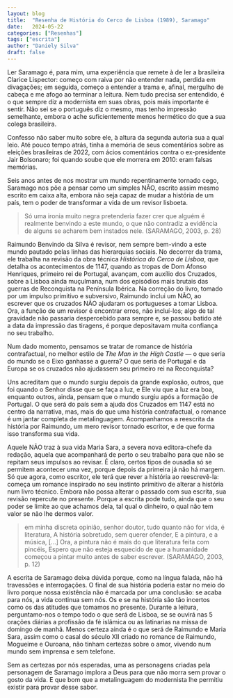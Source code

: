```yaml
---
layout: blog
title:  "Resenha de História do Cerco de Lisboa (1989), Saramago"
date:   2024-05-22
categories: ["Resenhas"]
tags: ["escrita"]
author: "Daniely Silva"
draft: false
---
```

Ler Saramago é, para mim, uma experiência que remete à de ler a brasileira Clarice Lispector: começo com raiva por não entender nada, perdida em divagações; em seguida, começo a entender a trama e, afinal, mergulho de cabeça e me afogo ao terminar a leitura. Nem tudo precisa ser entendido, é o que sempre diz a modernista em suas obras, pois mais importante é sentir. Não sei se o português diz o mesmo, mas tenho impressão semelhante, embora o ache suficientemente menos hermético do que a sua colega brasileira.

Confesso não saber muito sobre ele, à altura da segunda autoria sua a qual leio. Até pouco tempo atrás, tinha a memória de seus comentários sobre as eleições brasileiras de 2022, com ácios comentários contra o ex-presidente Jair Bolsonaro; foi quando soube que ele morrera em 2010: eram falsas memórias.

Seis anos antes de nos mostrar um mundo repentinamente tornado cego, Saramago nos põe a pensar como um simples NÃO, escrito assim mesmo escrito em caixa alta, embora não seja capaz de mudar a história de um país, tem o poder de transformar a vida de um revisor lisboeta.

>Só uma ironia muito negra pretenderia fazer crer que alguém é realmente benvindo a este mundo, o que não contradiz a evidência de alguns se acharem bem instados nele. (SARAMAGO, 2003, p. 28)

Raimundo Benvindo da Silva é revisor, nem sempre bem-vindo a este mundo pautado pelas linhas das hierarquias sociais. No decorrer da trama, ele trabalha na revisão da obra técnica *Histórica do Cerco de Lisboa*, que detalha os acontecimentos de 1147, quando as tropas de Dom Afonso Henriques, primeiro rei de Portugal, avançam, com auxílio dos Cruzados, sobre a Lisboa ainda muçulmana, num dos episódios mais brutais das guerras de Reconquista na Península Ibérica. Na correção do livro, tomado por um impulso primitivo e subversivo, Raimundo inclui um NÃO, ao escrever que os cruzados NÃO ajudaram os portugueses a tomar Lisboa. Ora, a função de um revisor é encontrar erros, não incluí-los; algo de tal gravidade não passaria despercebido para sempre e, se passou batido até a data da impressão das tiragens, é porque depositavam muita confiança no seu trabalho.

Num dado momento, pensamos se tratar de romance de história contrafactual, no melhor estilo de *The Man in the High Castle* — o que seria do mundo se o Eixo ganhasse a guerra? O que seria de Portugal e da Europa se os cruzados não ajudassem seu primeiro rei na Reconquista?

Uns acreditam que o mundo surgiu depois da grande explosão, outros, que foi quando o Senhor disse que se faça a luz, e Ele viu que a luz era boa, enquanto outros, ainda, pensam que o mundo surgiu após a formação de Portugal. O que será do país sem a ajuda dos Cruzados em 1147 está no centro da narrativa, mas, mais do que uma história contrafactual, o romance é um jantar completa de metalinguagem. Acompanhamos a reescrita da história por Raimundo, um mero revisor tornado escritor, e de que forma isso transforma sua vida.

Aquele NÃO traz à sua vida Maria Sara, a severa nova editora-chefe da redação, aquela que acompanhará de perto o seu trabalho para que não se repitam seus impulsos ao revisar. É claro, certos tipos de ousadia só se permitem acontecer uma vez, porque depois da primeira já não há margem. Só que agora, como escritor, ele terá que rever a história ao reescrevê-la: começa um romance inspirado no seu instinto primitivo de alterar a história num livro técnico. Embora não possa alterar o passado com sua escrita, sua revisão repercute no presente. Porque a escrita pode tudo, ainda que o seu poder se limite ao que achamos dela, tal qual o dinheiro, o qual não tem valor se não lhe dermos valor.

>em minha discreta opinião, senhor doutor, tudo quanto não for vida, é literatura, A história sobretudo, sem querer ofender, E a pintura, e a música, […] Ora, a pintura não é mais do que literatura feita com pincéis, Espero que não esteja esquecido de que a humanidade começou a pintar muito antes de saber escrever. (SARAMAGO, 2003, p. 12)

A escrita de Saramago deixa dúvida porque, como na língua falada, não há travessões e interrogações. O final de sua história poderia estar no meio do livro porque nossa existência não é marcada por uma conclusão: se acaba para nós, a vida continua sem nós. Os e se na história são tão incertos como os das atitudes que tomamos no presente. Durante a leitura, perguntamo-nos o tempo todo o que será de Lisboa, se se ouvirá nas 5 orações diárias a profissão da fé islâmica ou as latinarias na missa de domingo de manhã. Menos certeza ainda é o que será de Raimundo e Maria Sara, assim como o casal do século XII criado no romance de Raimundo, Mogueime e Ouroana, não tinham certezas sobre o amor, vivendo num mundo sem imprensa e sem telefone.

Sem as certezas por nós esperadas, uma as personagens criadas pela personagem de Saramago implora a Deus para que não morra sem provar o gosto da vida. E que bom que a metalinguagem do modernista lhe permitiu existir para provar desse sabor.
